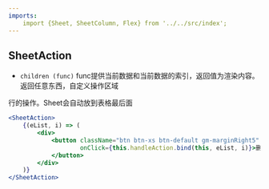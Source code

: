 ```yaml
---
imports:
    import {Sheet, SheetColumn, Flex} from '../../src/index';
---
```

## SheetAction

- `children (func)` func提供当前数据和当前数据的索引，返回值为渲染内容。返回任意东西，自定义操作区域

行的操作。Sheet会自动放到表格最后面

```jsx
<SheetAction>
    {(eList, i) => (
        <div>
            <button className="btn btn-xs btn-default gm-marginRight5"
                    onClick={this.handleAction.bind(this, eList, i)}>删除
            </button>
        </div>
    )}
</SheetAction>
```